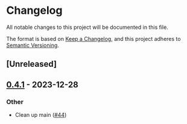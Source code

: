 # Changelog
All notable changes to this project will be documented in this file.

The format is based on [Keep a Changelog](https://keepachangelog.com/en/1.0.0/),
and this project adheres to [Semantic Versioning](https://semver.org/spec/v2.0.0.html).

## [Unreleased]

## [0.4.1](https://github.com/flying-sheep/rust-rst/compare/rst_parser-v0.4.0...rst_parser-v0.4.1) - 2023-12-28

### Other
- Clean up main ([#44](https://github.com/flying-sheep/rust-rst/pull/44))
